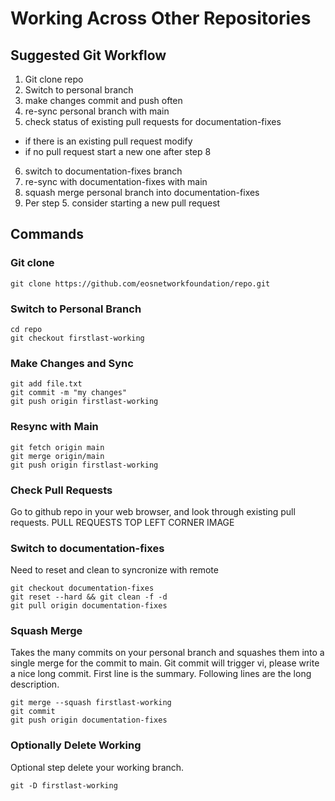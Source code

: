 # Working Across Other Repositories

## Suggested Git Workflow

1. Git clone repo
2. Switch to personal branch
3. make changes commit and push often
4. re-sync personal branch with main
5. check status of existing pull requests for documentation-fixes
  * if there is an existing pull request modify
  * if no pull request start a new one after step 8
6. switch to documentation-fixes branch
7. re-sync with documentation-fixes with main
8. squash merge personal branch into documentation-fixes
9. Per step 5. consider starting a new pull request


## Commands

### Git clone
```
git clone https://github.com/eosnetworkfoundation/repo.git
```

### Switch to Personal Branch
```
cd repo
git checkout firstlast-working
```

### Make Changes and Sync
```
git add file.txt
git commit -m "my changes"
git push origin firstlast-working
```

### Resync with Main
```
git fetch origin main
git merge origin/main
git push origin firstlast-working
```

### Check Pull Requests
Go to github repo in your web browser, and look through existing pull requests.
PULL REQUESTS TOP LEFT CORNER IMAGE

### Switch to documentation-fixes
Need to reset and clean to syncronize with remote
```
git checkout documentation-fixes
git reset --hard && git clean -f -d
git pull origin documentation-fixes
```

### Squash Merge
Takes the many commits on your personal branch and squashes them into a single merge for the commit to main.
Git commit will trigger vi, please write a nice long commit. First line is the summary. Following lines are the long description.
```
git merge --squash firstlast-working
git commit
git push origin documentation-fixes
```

### Optionally Delete Working
Optional step delete your working branch.
```
git -D firstlast-working
```
